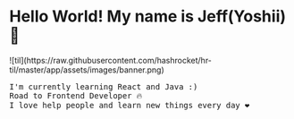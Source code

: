<h1>Hello World! My name is Jeff(Yoshii)👋</h1>
![til](https://raw.githubusercontent.com/hashrocket/hr-til/master/app/assets/images/banner.png)
<pre>
I'm currently learning React and Java :)
Road to Frontend Developer 🔥
I love help people and learn new things every day ❤
</pre>


<!--
**YoshiiCoding17/YoshiiCoding17** is a ✨ _special_ ✨ repository because its `README.md` (this file) appears on your GitHub profile.

Here are some ideas to get you started:

- 🔭 I’m currently working on ...
- 🌱 I’m currently learning ...
- 👯 I’m looking to collaborate on ...
- 🤔 I’m looking for help with ...
- 💬 Ask me about ...
- 📫 How to reach me: ...
- 😄 Pronouns: ...
- ⚡ Fun fact: ...
-->
